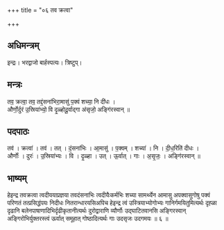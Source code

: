 +++
title = "०६ तव क्रत्वा"

+++
## अधिमन्त्रम्
इन्द्रः। भरद्वाजो बार्हस्पत्यः। त्रिष्टुप्।

## मन्त्रः
तव॒ क्रत्वा॒ तव॒ तद्दं॒सना॑भिरा॒मासु॑ प॒क्वं शच्या॒ नि दी॑धः ।  
और्णो॒र्दुर॑ उ॒स्रिया॑भ्यो॒ वि दृ॒ळ्होदू॒र्वाद्गा अ॑सृजो॒ अङ्गि॑रस्वान् ॥

## पदपाठः
तव॑ । क्रत्वा॑ । तव॑ । तत् । दं॒सना॑भिः । आ॒मासु॑ । प॒क्वम् । शच्या॑ । नि । दी॒ध॒रिति॑ दीधः ।  
और्णोः॑ । दुरः॑ । उ॒स्रिया॑भ्यः । वि । दृ॒ळ्हा । उत् । ऊ॒र्वात् । गाः । अ॒सृ॒जः॒ । अङ्गि॑रस्वान् ॥

## भाष्यम्
हेइन्द्र तवक्रत्वा त्वदीययाप्रज्ञया तवदंसनाभिः त्वदीयैःकर्मभिः शच्या सामर्थ्येन आमासु अपक्वासुगोषु पक्वं परिणतं तत्प्रसिद्धंपयः निदीधः नितरान्धारयसिअपिच हेइन्द्र त्वं उस्त्रियाभ्योगोभ्यः गानिर्गमयितुमित्यर्थः दृह्ळा दृढानि बलेनपाषाणादिभिर्दृढीकृतानीत्यर्थः दुरोद्वाराणि व्यौर्णोः उद्घाटितवानसि अङ्गिरस्वान् अङ्गिरोभिर्युक्तरस्त्वं ऊर्वात् समूहात् गोष्ठादित्यर्थः गाः उदसृजः उदगमयः ॥ ६ ॥